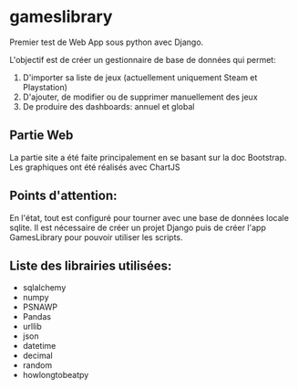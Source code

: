 # gameslibrary

Premier test de Web App sous python avec Django.

L'objectif est de créer un gestionnaire de base de données qui permet:

1. D'importer sa liste de jeux (actuellement uniquement Steam et Playstation)
2. D'ajouter, de modifier ou de supprimer manuellement des jeux
3. De produire des dashboards: annuel et global

## Partie Web

La partie site a été faite principalement en se basant sur la doc Bootstrap.
Les graphiques ont été réalisés avec ChartJS

## Points d'attention:

En l'état, tout est configuré pour tourner avec une base de données locale sqlite.
Il est nécessaire de créer un projet Django puis de créer l'app GamesLibrary pour pouvoir utiliser les scripts.

## Liste des librairies utilisées:

* sqlalchemy
* numpy
* PSNAWP
* Pandas
* urllib
* json
* datetime
* decimal
* random
* howlongtobeatpy
